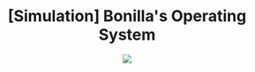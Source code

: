 <h1 align='center'>[Simulation] Bonilla's Operating System</h1>

   <p align="center">
   <img src="https://img.shields.io/badge/STATUS-EN%20DESAROLLO-green">
   </p>
